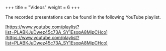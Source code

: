 +++
title = "Videos"
weight = 6
+++

The recorded presentations can be found in the following YouTube playlist.

[https://www.youtube.com/playlist?list=PLABKJuDwez45c73A_SY1EsopA8MipCHco](https://www.youtube.com/playlist?list=PLABKJuDwez45c73A_SY1EsopA8MipCHco)